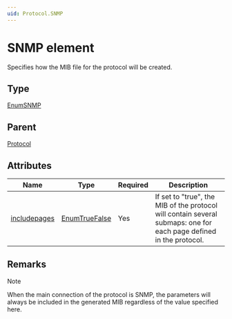 ```yaml
---
uid: Protocol.SNMP
---
```


# SNMP element

Specifies how the MIB file for the protocol will be created.

## Type

[EnumSNMP](xref:Protocol-EnumSNMP)

## Parent

[Protocol](xref:Protocol)

## Attributes

|Name|Type|Required|Description|
|--- |--- |--- |--- |
|[includepages](xref:Protocol.SNMP-includepages)|[EnumTrueFalse](xref:Protocol-EnumTrueFalse)|Yes|If set to "true", the MIB of the protocol will contain several submaps: one for each page defined in the protocol.|

## Remarks

> [!NOTE]
> When the main connection of the protocol is SNMP, the parameters will always be included in the generated MIB regardless of the value specified here.
